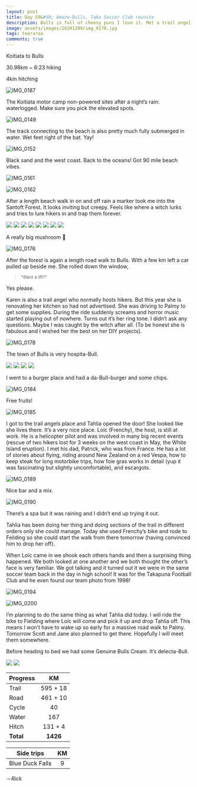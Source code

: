 ```yaml
---
layout: post
title: Day 59&#58; Amaze-Bulls, Taka Soccer Club reunite
description: Bulls is full of cheesy puns I love it. Met a trail angel with a surprising connection to my past! Click here to find out more!
image: assets/images/20201209/img_0178.jpg
tags: teararoa
comments: true
---
```


Koitiata to Bulls

30.98km ~ 6:23 hiking

4km hitching

![IMG_0187](/assets/images/20201209/img_0187.jpg)

The Koitiata motor camp non-powered sites after a night’s rain: waterlogged. Make sure you pick the elevated spots.

![IMG_0149](/assets/images/20201209/img_0149.jpg)

The track connecting to the beach is also pretty much fully submerged in water. Wet feet right of the bat. Yay!

![IMG_0152](/assets/images/20201209/img_0152.jpg)

Black sand and the west coast. Back to the oceans! Got 90 mile beach vibes. 

![IMG_0161](/assets/images/20201209/img_0161.jpg)

![IMG_0162](/assets/images/20201209/img_0162.jpg)

After a length beach walk in on and off rain a marker took me into the Santoft Forest. It looks inviting but creepy. Feels like where a witch lurks and tries to lure hikers in and trap them forever. 

<div class="gallery" data-columns="2">
  <img src="/assets/images/20201209/img_0164.jpg">
  <img src="/assets/images/20201209/img_0165.jpg">
  <img src="/assets/images/20201209/img_0168.jpg">
  <img src="/assets/images/20201209/img_0169.jpg">
  <img src="/assets/images/20201209/img_0170.jpg">
  <img src="/assets/images/20201209/img_0171.jpg">
  <img src="/assets/images/20201209/img_0172.jpg">
  <img src="/assets/images/20201209/img_0175.jpg">
</div>

A really big mushroom 🍄 

![IMG_0176](/assets/images/20201209/img_0176.jpg)

After the forest is again a length road walk to Bulls. With a few km left a car pulled up beside me. She rolled down the window,

<blockquote><small>"Want a lift?"</small></blockquote>

Yes please. 

Karen is also a trail angel who normally hosts hikers. But this year she is renovating her kitchen so had not advertised. She was driving to Palmy to get some supplies. During the ride suddenly screams and horror music started playing out of nowhere. Turns out it’s her ring tone. I didn’t ask any questions. Maybe I was caught by the witch after all. (To be honest she is fabulous and I wished her the best on her DIY projects). 

![IMG_0178](/assets/images/20201209/img_0178.jpg)

The town of Bulls is very hospita-Bull.

<div class="gallery" data-columns="2">
  <img src="/assets/images/20201209/img_0180.jpg">
  <img src="/assets/images/20201209/img_0181.jpg">
  <img src="/assets/images/20201209/img_0182.jpg">
  <img src="/assets/images/20201209/img_0183.jpg">
</div>

I went to a burger place and had a da-Bull-burger and some chips. 

![IMG_0184](/assets/images/20201209/img_0184.jpg)

Free fruits!

![IMG_0185](/assets/images/20201209/img_0185.jpg)

I got to the trail angels place and Tahlia opened the door! She looked like she lives there. It’s a very nice place. Loïc (Frenchy), the host, is still at work. He is a helicopter pilot and was involved in many big recent events (rescue of two hikers lost for 3 weeks on the west coast in May, the White Island eruption). I met his dad, Patrick, who was from France. He has a lot of stories about flying, riding around New Zealand on a red Vespa, how to keep steak for long motorbike trips, how foie gras works in detail (yup it was fascinating but slightly uncomfortable), and escargots. 

![IMG_0189](/assets/images/20201209/img_0189.jpg)

Nice bar and a mix. 

![IMG_0190](/assets/images/20201209/img_0190.jpg)

There’s a spa but it was raining and I didn’t end up trying it out. 

Tahlia has been doing her thing and doing sections of the trail in different orders only she could manage. Today she used Frenchy’s bike and rode to Feilding so she could start the walk from there tomorrow (having convinced him to drop her off).

When Loïc came in we shook each others hands and then a surprising thing happened. We both looked at one another and we both thought the other’s face is very familiar. We got talking and it turned out it we were in the same soccer team back in the day in high school! It was for the Takapuna Football Club and he even found our team photo from 1998!

![IMG_0194](/assets/images/20201209/img_0194.jpg)

![IMG_0200](/assets/images/20201209/img_0200.jpg)

I’m planning to do the same thing as what Tahlia did today. I will ride the bike to Fielding where Loïc will come and pick it up and drop Tahlia off. This means I won’t have to wake up so early for a massive road walk to Palmy. Tomorrow Scott and Jane also planned to get there. Hopefully I will meet them somewhere. 

Before heading to bed we had some Genuine Bulls Cream. It’s delecta-Bull.

<div class="gallery" data-columns="2">
  <img src="/assets/images/20201209/img_0195.jpg">
  <img src="/assets/images/20201209/img_0196.jpg">
</div>

 
| Progress | KM |
| ---- |:----:|
| Trail | 595 + 18 |
| Road | 461 + 10 |
| Cycle | 40 |
| Water | 167 |
| Hitch | 131 + 4 |
| **Total** | **1426** |

| Side trips | KM |
| ---- |:----:|
| Blue Duck Falls | 9 |




－_Rick_
